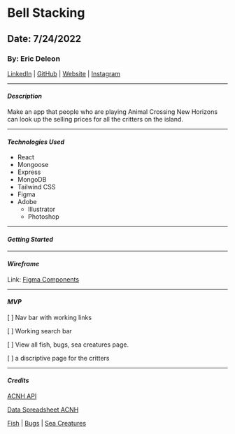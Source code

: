 # Bell Stacking

## Date: 7/24/2022

### By: Eric Deleon

[LinkedIn](https://www.linkedin.com/in/eric-deleon-77a99134/) | [GitHub](https://github.com/132E) | [Website](https://132design.com/) | [Instagram](https://www.instagram.com/132design_/?hl=en)

---

#### **_Description_**

Make an app that people who are playing Animal Crossing New Horizons can look up the selling prices for all the critters on the island.

---

#### **_Technologies Used_**

- React
- Mongoose
- Express
- MongoDB
- Tailwind CSS
- Figma
- Adobe
  - Illustrator
  - Photoshop

---

#### **_Getting Started_**

---

#### **_Wireframe_**

Link: [Figma Components](https://www.figma.com/file/QOsLHHkW024hwOhYz77cbQ/components?node-id=0%3A1)

<!-- ![Image](https://i.imgur.com/KNsOLvH.png) -->

---

#### **_MVP_**

[ ] Nav bar with working links

[ ] Working search bar

[ ] View all fish, bugs, sea creatures page.

[ ] a discriptive page for the critters

---

#### **_Credits_**

[ACNH API](http://acnhapi.com/)

[Data Spreadsheet ACNH](https://docs.google.com/spreadsheets/d/13d_LAJPlxMa_DubPTuirkIV4DERBMXbrWQsmSh8ReK4/edit#gid=727401742)

[Fish](https://nookipedia.com/wiki/Fish/New_Horizons) | [Bugs](https://nookipedia.com/wiki/Bugs/New_Horizons) | [Sea Creatures](https://nookipedia.com/wiki/Sea_creatures/New_Horizons)
